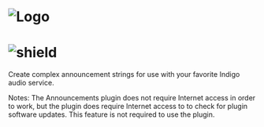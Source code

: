 # ![Logo](https://github.com/DaveL17/Announcements/wiki/img/img_announcementsLogo.png)  
# ![shield](https://img.shields.io/github/release/DaveL17/Announcements.svg)

Create complex announcement strings for use with your favorite Indigo audio service. 

Notes: The Announcements plugin does not require Internet access in order to work, but 
the plugin does require Internet access to to check for plugin software updates.  This 
feature is not required to use the plugin.

